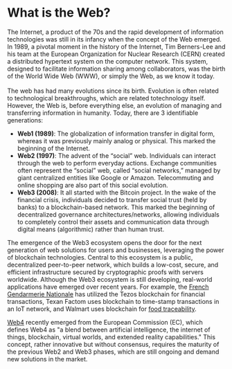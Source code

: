 # What is the Web?

The Internet, a product of the 70s and the rapid development of information technologies was still in its infancy when the concept of the Web emerged. In 1989, a pivotal moment in the history of the Internet, Tim Berners-Lee and his team at the European Organization for Nuclear Research (CERN) created a distributed hypertext system on the computer network. This system, designed to facilitate information sharing among collaborators, was the birth of the World Wide Web (WWW), or simply the Web, as we know it today.\
\
The web has had many evolutions since its birth. Evolution is often related to technological breakthroughs, which are related totechnology itself. However, the Web is, before everything else, an evolution of managing and transferring information in humanity. Today, there are 3 identifiable generations:

* **Web1 (1989)**: The globalization of information transfer in digital form, whereas it was previously mainly analog or physical. This marked the beginning of the Internet.
* **Web2 (1997)**: The advent of the “social” web. Individuals can interact through the web to perform everyday actions. Exchange communities often represent the “social” web, called “social networks,” managed by giant centralized entities like Google or Amazon. Telecommuting and online shopping are also part of this social evolution.
* **Web3 (2008)**: It all started with the Bitcoin project. In the wake of the financial crisis, individuals decided to transfer social trust (held by banks) to a blockchain-based network. This marked the beginning of decentralized governance architectures/networks, allowing individuals to completely control their assets and communication data through digital means (algorithmic) rather than human trust.

The emergence of the Web3 ecosystem opens the door for the next generation of web solutions for users and businesses, leveraging the power of blockchain technologies. Central to this ecosystem is a public, decentralized peer-to-peer network, which builds a low-cost, secure, and efficient infrastructure secured by cryptographic proofs with servers worldwide. Although the Web3 ecosystem is still developing, real-world applications have emerged over recent years. For example, the [French Gendarmerie Nationale](https://journalducoin.com/actualites/une-premiere-la-gendarmerie-nationale-utilise-tezos/) has utilized the Tezos blockchain for financial transactions, Texan Factom uses blockchain to time-stamp transactions in an IoT network, and Walmart uses blockchain for [food traceability](https://www.lemondeinformatique.fr/actualites/lire-5-exemples-d-utilisation-de-la-blockchain-66771.html).

[Web4](https://ec.europa.eu/commission/presscorner/detail/en/ip\_23\_3718) recently emerged from the European Commission (EC), which defines Web4 as "a blend between artificial intelligence, the internet of things, blockchain, virtual worlds, and extended reality capabilities." This concept, rather innovative but without consensus, requires the maturity of the previous Web2 and Web3 phases, which are still ongoing and demand new solutions in the market.
